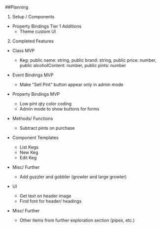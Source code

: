 ##Planning

1. Setup / Components

  * Property Bindings
    Tier 1 Additions
    - Theme custom UI

2. Completed Features
  * Class
    MVP
    - Keg: public name: string, public brand: string, public price: number, public alcoholContent: number, public pints: number

  * Event Bindings
    MVP
    - Make "Sell Pint" button appear only in admin mode

  * Property Bindings
    MVP
    - Low pint qty color coding
    - Admin mode to show buttons for forms

  * Methods/ Functions
    - Subtract pints on purchase

  * Component Templates
    - List Kegs    
    - New Keg
    - Edit Keg

  * Misc/ Further
    - Add guzzler and gobbler (growler and large growler)

  * UI
    - Get text on header image
    - Find font for header/ headings

  * Misc/ Further
    - Other items from further exploration section (pipes, etc.)
